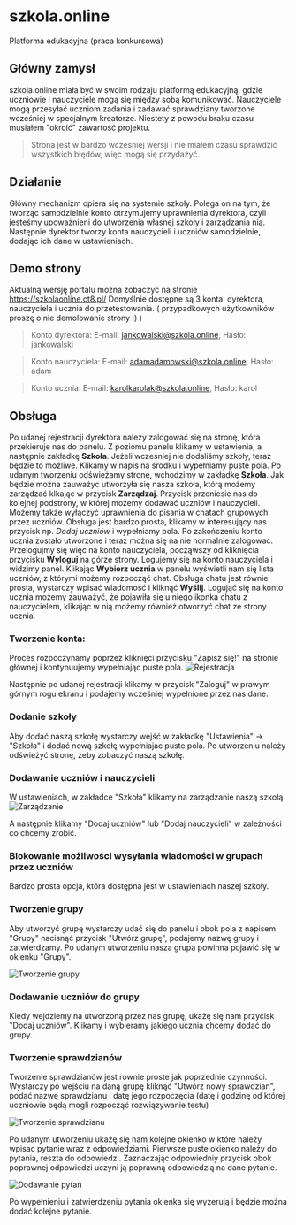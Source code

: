 # szkola.online
Platforma edukacyjna (praca konkursowa)

## Główny zamysł
szkola.online miała być w swoim rodzaju platformą edukacyjną, gdzie uczniowie i nauczyciele mogą się między sobą komunikować. Nauczyciele mogą przesyłać uczniom zadania i zadawać sprawdziany tworzone wcześniej w specjalnym kreatorze. Niestety z powodu braku czasu musiałem "okroić" zawartość projektu.

> Strona jest w bardzo wczesniej wersji i nie miałem czasu sprawdzić wszystkich błędów, więc mogą się przydażyć.

## Działanie
Główny mechanizm opiera się na systemie szkoły. Polega on na tym, że tworząc samodzielnie konto otrzymujemy uprawnienia dyrektora, czyli jesteśmy upoważnieni do utworzenia własnej szkoły i zarządzania nią. Następnie dyrektor tworzy konta nauczycieli i uczniów samodzielnie, dodając ich dane w ustawieniach.

## Demo strony
Aktualną wersję portalu można zobaczyć na stronie https://szkolaonline.ct8.pl/ Domyślnie dostępne są 3 konta: dyrektora, nauczyciela i ucznia do przetestowania.
( przypadkowych użytkowników proszę o nie demolowanie strony :) )
> Konto dyrektora: E-mail: jankowalski@szkola.online, Hasło: jankowalski

> Konto nauczyciela: E-mail: adamadamowski@szkola.online, Hasło: adam

> Konto ucznia: E-mail: karolkarolak@szkola.online, Hasło: karol

## Obsługa
Po udanej rejestracji dyrektora należy zalogować się na stronę, która przekieruje nas do panelu. Z poziomu panelu klikamy w ustawienia, a następnie zakładkę **Szkoła**. Jeżeli wcześniej nie dodaliśmy szkoły, teraz będzie to możliwe. Klikamy w napis na środku i wypełniamy puste pola. Po udanym tworzeniu odświeżamy stronę, wchodzimy w zakładkę **Szkoła**. Jak będzie można zauważyc utworzyła się nasza szkoła, którą możemy zarządzać klkając w przycisk **Zarządzaj**. Przycisk przeniesie nas do kolejnej podstrony, w której możemy dodawać uczniów i nauczycieli. Możemy także wyłączyć uprawnienia do pisania w chatach grupowych przez uczniów. Obsługa jest bardzo prosta, klikamy w interesujący nas przycisk np. *Dodaj uczniów* i wypełniamy pola. Po zakończeniu konto ucznia zostało utworzone i teraz można się na nie normalnie zalogować. Przelogujmy się więc na konto nauczyciela, począwszy od kliknięcia przycisku **Wyloguj** na górze strony. Logujemy się na konto nauczyciela i widzimy panel. Klikając **Wybierz ucznia** w panelu wyświetli nam się lista uczniów, z którymi możemy rozpocząć chat. Obsługa chatu jest równie prosta, wystarczy wpisać wiadomość i kliknąć **Wyślij**. Logująć się na konto ucznia możemy zauważyć, że pojawiła się u niego ikonka chatu z nauczycielem, klikając w nią możemy również otworzyć chat ze strony ucznia.

### Tworzenie konta:
Proces rozpoczynamy poprzez kliknięci przycisku "Zapisz się!" na stronie głównej i kontynuujemy wypełniając puste pola.
![Rejestracja](http://masne-foty.ct8.pl/fxGzdGtXki6lf.png)

Następnie po udanej rejestracji klikamy w przycisk "Zaloguj" w prawym górnym rogu ekranu i podajemy wcześniej wypełnione przez nas dane.

### Dodanie szkoły
Aby dodać naszą szkołę wystarczy wejść w zakładkę "Ustawienia" -> "Szkoła" i dodać nową szkołę wypełniajac puste pola. Po utworzeniu należy odświeżyć stronę, żeby zobaczyć naszą szkołę.

### Dodawanie uczniów i nauczycieli
W ustawieniach, w zakładce "Szkoła" klikamy na zarządzanie naszą szkołą
![Zarządzanie](http://masne-foty.ct8.pl/gYMjjB2fCXd4A.png)

A następnie klikamy "Dodaj uczniów" lub "Dodaj nauczycieli" w zależności co chcemy zrobić.

### Blokowanie możliwości wysyłania wiadomości w grupach przez uczniów
Bardzo prosta opcja, która dostępna jest w ustawieniach naszej szkoły.

### Tworzenie grupy
Aby utworzyć grupę wystarczy udać się do panelu i obok pola z napisem "Grupy" nacisnąć przycisk "Utwórz grupę", podajemy nazwę grupy i zatwierdzamy. Po udanym utworzeniu nasza grupa powinna pojawić się w okienku "Grupy".

![Tworzenie grupy](http://masne-foty.ct8.pl/kWPjnOM7xoOaS.png)

### Dodawanie uczniów do grupy
Kiedy wejdziemy na utworzoną przez nas grupę, ukażę się nam przycisk "Dodaj uczniów". Klikamy i wybieramy jakiego ucznia chcemy dodać do grupy.

### Tworzenie sprawdzianów
Tworzenie sprawdzianów jest równie proste jak poprzednie czynności. Wystarczy po wejściu na daną grupę kliknąć "Utwórz nowy sprawdzian", podać nazwę sprawdzianu i datę jego rozpoczęcia (datę i godzinę od której uczniowie będą mogli rozpocząć rozwiązywanie testu)

![Tworzenie sprawdzianu](http://masne-foty.ct8.pl/ZEbjUs7SmnI96.png)

Po udanym utworzeniu ukażę się nam kolejne okienko w które należy wpisac pytanie wraz z odpowiedziami. Pierwsze puste okienko należy do pytania, reszta do odpowiedzi. Zaznaczając odpowiedniy przycisk obok poprawnej odpowiedzi uczyni ją poprawną odpowiedzią na dane pytanie.

![Dodawanie pytań](http://masne-foty.ct8.pl/BhlOcF2riHzfe.png)

Po wypełnieniu i zatwierdzeniu pytania okienka się wyzerują i będzie można dodać kolejne pytanie.

